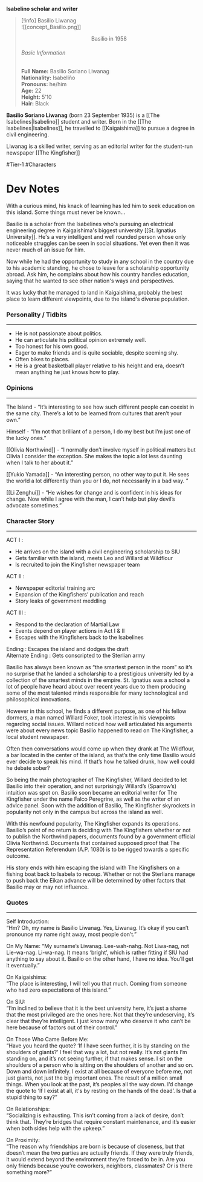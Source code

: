 **Isabelino scholar and writer**

>[!info] Basilio Liwanag</br>
>![[concept_Basilio.png]]
><center>Basilio in 1958</center>
><h6>Basic Information</h6>
><b>Full Name:</b> Basilio Soriano Liwanag</br>
><b>Nationality:</b> Isabeliño</br>
><b>Pronouns:</b> he/him</br>
><b>Age:</b> 22</br>
><b>Height:</b> 5’10</br>
><b>Hair:</b> Black




**Basilio Soriano Liwanag** (born 23 September 1935) is a [[The Isabelines|Isabelino]] student and writer. Born in the [[The Isabelines|Isabelines]], he travelled to [[Kaigaishima]] to pursue a degree in civil engineering.

Liwanag is a skilled writer, serving as an editorial writer for the student-run newspaper [[The Kingfisher]]

#Tier-1 #Characters
# Dev Notes

With a curious mind, his knack of learning has led him to seek education on this island.
Some things must never be known…  

Basilio is a scholar from the Isabelines who's pursuing an electrical engineering degree in Kaigaishima's biggest university [[St. Ignatius University]]. He's a very intelligent and well rounded person whose only noticeable struggles can be seen in social situations. Yet even then it was never much of an issue for him.

Now while he had the opportunity to study in any school in the country due to his academic standing, he chose to leave for a scholarship opportunity abroad. Ask him, he complains about how his country handles education, saying that he wanted to see other nation's ways and perspectives.

It was lucky that he managed to land in Kaigaishima, probably the best place to learn different viewpoints, due to the island's diverse population.

### Personality / Tidbits 
___

-  He is not passionate about politics.
-  He can articulate his political opinion extremely well.
-  Too honest for his own good.
-  Eager to make friends and is quite sociable, despite seeming shy.
-  Often bikes to places.
-  He is a great basketball player relative to his height and era, doesn’t mean anything he just knows how to play.

### Opinions 
---

The Island - “It’s interesting to see how such different people can coexist in the same city. There’s a lot to be learned from cultures that aren’t your own.”

Himself - “I’m not that brilliant of a person, I do my best but I’m just one of the lucky ones.”

[[Olivia Northwind]] - “I normally don’t involve myself in political matters but Olivia I consider the exception. She makes the topic a lot less daunting when I talk to her about it.”

[[Yukio Yamada]] - “An interesting person, no other way to put it. He sees the world a lot differently than you or I do, not necessarily in a bad way. ”

[[Li Zenghui]] - “He wishes for change and is confident in his ideas for change. Now while I agree with the man, I can’t help but play devil’s advocate sometimes.”  
  

### Character Story
---
ACT I :  
- He arrives on the island with a civil engineering scholarship to SIU  
- Gets familiar with the island, meets Leo and Willard at Wildflour  
- Is recruited to join the Kingfisher newspaper team  
  
ACT II :  
- Newspaper editorial training arc
- Expansion of the Kingfishers’ publication and reach
- Story leaks of government meddling  
  
ACT III :  
- Respond to the declaration of Martial Law  
- Events depend on player actions in Act I & II  
- Escapes with the Kingfishers back to the Isabelines  
  
Ending : Escapes the island and dodges the draft  
Alternate Ending : Gets conscripted to the Sterlian army
  
Basilio has always been known as “the smartest person in the room” so it’s no surprise that he landed a scholarship to a prestigious university led by a collection of the smartest minds in the empire. St. Ignatius was a school a lot of people have heard about over recent years due to them producing some of the most talented minds responsible for many technological and philosophical innovations.  
  
However in this school, he finds a different purpose, as one of his fellow dormers, a man named Willard Foker, took interest in his viewpoints regarding social issues. Willard noticed how well articulated his arguments were about every news topic Basilio happened to read on The Kingfisher, a local student newspaper.  
  
Often then conversations would come up when they drank at The Wildflour, a bar located in the center of the island, as that’s the only time Basilio would ever decide to speak his mind. If that’s how he talked drunk, how well could he debate sober?  
  
So being the main photographer of The Kingfisher, Willard decided to let Basilio into their operation, and not surprisingly Willard’s (Sparrow’s) intuition was spot on. Basilio soon became an editorial writer for The Kingfisher under the name Falco Peregrine, as well as the writer of an advice panel. Soon with the addition of Basilio, The Kingfisher skyrockets in popularity not only in the campus but across the island as well.  
  
With this newfound popularity, The Kingfisher expands its operations. Basilio’s point of no return is deciding with The Kingfishers whether or not to publish the Northwind papers, documents found by a government official Olivia Northwind. Documents that contained supposed proof that The Representation Referendum (A.P. 1080) is to be rigged towards a specific outcome.  
  
His story ends with him escaping the island with The Kingfishers on a fishing boat back to Isabela to recoup. Whether or not the Sterlians manage to push back the Eikan advance will be determined by other factors that Basilio may or may not influence.

### Quotes
---
Self Introduction:  
“Hm? Oh, my name is Basilio Liwanag. Yes, Liwanag. It’s okay if you can’t pronounce my name right away, most people don’t.”  

On My Name:
“My surname’s Liwanag. Lee-wah-nahg. Not Liwa-nag, not Lie-wa-nag. Li-wa-nag. It means ‘bright’, which is rather fitting if SIU had anything to say about it. Basilio on the other hand, I have no idea. You’ll get it eventually.”

On Kaigaishima:  
“The place is interesting, I will tell you that much. Coming from someone who had zero expectations of this island.”  
  
On SIU:  
“I’m inclined to believe that it is the best university here, it’s just a shame that the most privileged are the ones here. Not that they’re undeserving, it’s clear that they’re intelligent. I just know many who deserve it who can’t be here because of factors out of their control.”  
  
On Those Who Came Before Me:  
“Have you heard the quote? ‘If I have seen further, it is by standing on the shoulders of giants?’ I feel that way a lot, but not really. It’s not giants I’m standing on, and it’s not seeing further, if that makes sense. I sit on the shoulders of a person who is sitting on the shoulders of another and so on. Down and down infinitely. I exist at all because of everyone before me, not just giants, not just the big important ones. The result of a million small things. When you look at the past, it’s peoples all the way down. I’d change the quote to ‘If I exist at all, it's by resting on the hands of the dead’. Is that a stupid thing to say?”  
  
On Relationships:  
“Socializing is exhausting. This isn’t coming from a lack of desire, don’t think that. They’re bridges that require constant maintenance, and it’s easier when both sides help with the upkeep.”  
  
On Proximity:  
“The reason why friendships are born is because of closeness, but that doesn’t mean the two parties are actually friends. If they were truly friends, it would extend beyond the environment they’re forced to be in. Are you only friends because you’re coworkers, neighbors, classmates? Or is there something more?”